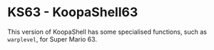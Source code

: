 # KS63 - KoopaShell63
This version of KoopaShell has some specialised functions, such as `warplevel`, for Super Mario 63.
